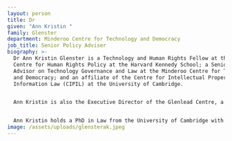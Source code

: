 ```yaml
---
layout: person
title: Dr
given: "Ann Kristin "
family: Glenster
department: Minderoo Centre for Technology and Democracy
job_title: Senior Policy Adviser
biography: >-
  Dr Ann Kristin Glenster is a Technology and Human Rights Fellow at the Carr
  Centre for Human Rights Policy at the Harvard Kennedy School; a Senior Policy
  Advisor on Technology Governance and Law at the Minderoo Centre for Technology
  and Democracy; and an affiliate of the Centre for Intellectual Property and
  Information Law (CIPIL) at the University of Cambridge.


  Ann Kristin is also the Executive Director of the Glenlead Centre, a consortium of independent researchers who aim to bridge the gap between high-quality research and public policy.  She has taught law at the University of Oxford, University of Cambridge, London School of Economics (LSE), and Brown University. A graduate of Columbia University, she has been a Teaching Fellow at Harvard College where she taught moral philosophy for Professor Michael Sandel.


  Ann Kristin holds a PhD in Law from the University of Cambridge with a dissertation entitled The Commodification of Personal Data. She has published on AI, intellectual, property, and personal data with Edward Elgar and held a workshop on deceptive design for legislators, regulators and civil society in Washington D.C. as part of the Nobel Prize Summit 2023.
image: /assets/uploads/glensterak.jpeg
---
```

